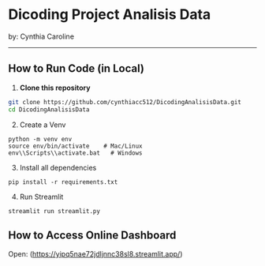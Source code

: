 # Dicoding Project Analisis Data
by: Cynthia Caroline

---

## How to Run Code (in Local)

1. **Clone this repository**
```bash
git clone https://github.com/cynthiacc512/DicodingAnalisisData.git
cd DicodingAnalisisData
```
2. Create a Venv

```
python -m venv env
source env/bin/activate    # Mac/Linux
env\\Scripts\\activate.bat   # Windows
```

3. Install all dependencies
```
pip install -r requirements.txt
```

4. Run Streamlit
```
streamlit run streamlit.py
```

## How to Access Online Dashboard
Open: (https://yipq5nae72jdljnnc38sl8.streamlit.app/)
